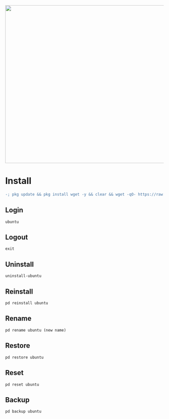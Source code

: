 <img width="800" height="500" src="https://github.com/xiv3r/Termux-Pentesting-Distro/blob/main/Ubuntu/ubuntu.png">

# Install
```diff
-; pkg update && pkg install wget -y && clear && wget -qO- https://raw.githubusercontent.com/xiv3r/Termux-Pentesting-Distro/refs/heads/main/Ubuntu/install | bash && ubuntu 
```
## Login
```
ubuntu
```
## Logout
```
exit
```
## Uninstall
```
uninstall-ubuntu
```
## Reinstall
```
pd reinstall ubuntu
```
## Rename
```
pd rename ubuntu (new name)
```
## Restore
```
pd restore ubuntu
```
## Reset 
```
pd reset ubuntu
```
## Backup 
```
pd backup ubuntu
```
